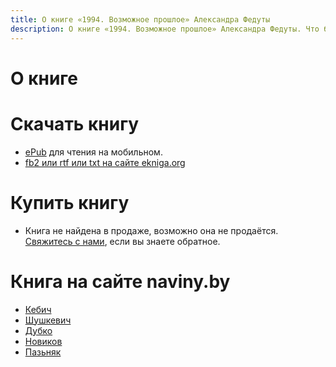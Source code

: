 ```yaml
---
title: О книге «1994. Возможное прошлое» Александра Федуты
description: О книге «1994. Возможное прошлое» Александра Федуты. Что было бы с Беларусью, если бы победил Кебич, Шушкевич, Дубко, Новиков, или Пазьняк?
---
```


# О книге


# Скачать книгу

- [ePub]() для чтения на мобильном.
- [fb2 или rtf или txt на сайте ekniga.org](https://ekniga.org/samizdat/240496-1994-vozmozhnoe-proshloe.html)

# Купить книгу

- Книга не найдена в продаже, возможно она не продаётся. [Свяжитесь с нами](https://free-belarus.info/contribute/feedback.md), если вы знаете обратное.

# Книга на сайте naviny.by

- [Кебич](https://naviny.media/article/20200807/1596789271-1994-vozmozhnoe-proshloe-chto-bylo-s-belarusyu-esli-pobedil-kebich)
- [Шушкевич](https://naviny.by/article/20200807/1596808062-1994-vozmozhnoe-proshloe-chto-bylo-s-belarusyu-esli-pobedil-shushkevich)
- [Дубко](https://naviny.media/article/20200808/1596846228-1994-vozmozhnoe-proshloe-chto-bylo-s-belarusyu-esli-pobedil-dubko)
- [Новиков](https://naviny.by/article/20200808/1596883610-1994-vozmozhnoe-proshloe-chto-bylo-s-belarusyu-esli-pobedil-novikov)
- [Пазьняк](https://naviny.by/article/20200808/1596898595-1994-vozmozhnoe-proshloe-chto-bylo-s-belarusyu-esli-pobedil-paznyak)
